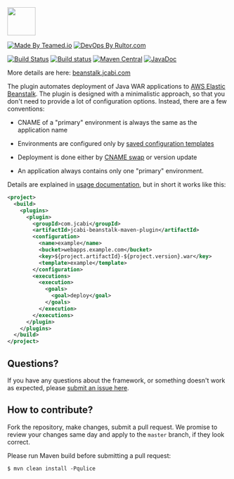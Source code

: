<img src="http://img.jcabi.com/logo-square.png" width="64px" height="64px" />

[![Made By Teamed.io](http://img.teamed.io/btn.svg)](http://www.teamed.io)
[![DevOps By Rultor.com](http://www.rultor.com/b/jcabi/jcabi-beanstalk-maven-plugin)](http://www.rultor.com/p/jcabi/jcabi-beanstalk-maven-plugin)

[![Build Status](https://travis-ci.org/jcabi/jcabi-beanstalk-maven-plugin.svg?branch=master)](https://travis-ci.org/jcabi/jcabi-beanstalk-maven-plugin)
[![Build status](https://ci.appveyor.com/api/projects/status/rudkdp50i862rhbh/branch/master?svg=true)](https://ci.appveyor.com/project/yegor256/jcabi-beanstalk-maven-plugin/branch/master)
[![Maven Central](https://maven-badges.herokuapp.com/maven-central/com.jcabi/jcabi-beanstalk-maven-plugin/badge.svg)](https://maven-badges.herokuapp.com/maven-central/com.jcabi/jcabi-beanstalk-maven-plugin)
[![JavaDoc](https://img.shields.io/badge/javadoc-html-blue.svg)](http://www.javadoc.io/doc/com.jcabi/jcabi-beanstalk-maven-plugin)

More details are here:
[beanstalk.jcabi.com](http://beanstalk.jcabi.com/index.html)

The plugin automates deployment of Java WAR applications
to [AWS Elastic Beanstalk](http://aws.amazon.com/elasticbeanstalk/).
The plugin is designed with a minimalistic
approach, so that you don't need to provide a lot of configuration
options. Instead, there are a few conventions:

 * CNAME of a "primary" environment is always the same as the application name

 * Environments are configured only by
   [saved configuration templates](http://docs.amazonwebservices.com/elasticbeanstalk/latest/dg/using-features.managing.html#using-features.managing.saving)

 * Deployment is done either by
   [CNAME swap](http://docs.amazonwebservices.com/elasticbeanstalk/latest/dg/using-features.CNAMESwap.html)
   or version update

 * An application always contains only one "primary" environment.

Details are explained in [usage documentation](http://www.jcabi.com/jcabi-beanstalk-maven-plugin/index.html),
but in short it works like this:

```xml
<project>
  <build>
    <plugins>
      <plugin>
        <groupId>com.jcabi</groupId>
        <artifactId>jcabi-beanstalk-maven-plugin</artifactId>
        <configuration>
          <name>example</name>
          <bucket>webapps.example.com</bucket>
          <key>${project.artifactId}-${project.version}.war</key>
          <template>example</template>
        </configuration>
        <executions>
          <execution>
            <goals>
              <goal>deploy</goal>
            </goals>
          </execution>
        </executions>
      </plugin>
    </plugins>
  </build>
</project>
```

## Questions?

If you have any questions about the framework, or something doesn't work as expected,
please [submit an issue here](https://github.com/jcabi/jcabi-beanstalk-maven-plugin/issues/new).

## How to contribute?

Fork the repository, make changes, submit a pull request.
We promise to review your changes same day and apply to
the `master` branch, if they look correct.

Please run Maven build before submitting a pull request:

```
$ mvn clean install -Pqulice
```
